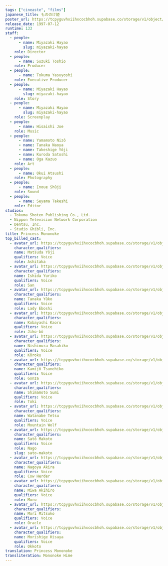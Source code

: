 ```yaml
---
tags: ["cineaste", "films"]
japanese_title: もののけ姫
poster_url: https://tcpyguvhxiihxcocbhoh.supabase.co/storage/v1/object/public/godzilla-cineaste-public/content/films/princess-mononoke-1997/posters/princess-mononoke-1997.jpg
release_date: 1997-07-12
runtime: 133
staff:
  - people:
      - name: Miyazaki Hayao
        slug: miyazaki-hayao
    role: Director
  - people:
      - name: Suzuki Toshio
    role: Producer
  - people:
      - name: Tokuma Yasuyoshi
    role: Executive Producer
  - people:
      - name: Miyazaki Hayao
        slug: miyazaki-hayao
    role: Story
  - people:
      - name: Miyazaki Hayao
        slug: miyazaki-hayao
    role: Screenplay
  - people:
      - name: Hisaishi Joe
    role: Music
  - people:
      - name: Yamamoto Nizô
      - name: Tanaka Naoya
      - name: Takeshige Yôji
      - name: Kuroda Satoshi
      - name: Oga Kazuo
    role: Art
  - people:
      - name: Okui Atsushi
    role: Photography
  - people:
      - name: Inoue Shûji
    role: Sound
  - people:
      - name: Seyama Takeshi
    role: Editor
studios:
  - Tokuma Shoten Publishing Co., Ltd.
  - Nippon Television Network Corporation
  - Dentsu, Inc.
  - Studio Ghibli, Inc.
title: Princess Mononoke
top_billed_cast:
  - avatar_url: https://tcpyguvhxiihxcocbhoh.supabase.co/storage/v1/object/public/godzilla-cineaste-public/content/films/princess-mononoke-1997/cast-avatars/yoji-matsuda-0.jpg
    character_qualifiers:
    name: Matsuda Yôji
    qualifiers: Voice
    role: Ashitaka
  - avatar_url: https://tcpyguvhxiihxcocbhoh.supabase.co/storage/v1/object/public/godzilla-cineaste-public/content/films/princess-mononoke-1997/cast-avatars/yuriko-ishida-0.jpg
    character_qualifiers:
    name: Ishida Yuriko
    qualifiers: Voice
    role: San
  - avatar_url: https://tcpyguvhxiihxcocbhoh.supabase.co/storage/v1/object/public/godzilla-cineaste-public/content/films/princess-mononoke-1997/cast-avatars/yuko-tanaka-0.jpg
    character_qualifiers:
    name: Tanaka Yûko
    qualifiers: Voice
    role: Lady Eboshi
  - avatar_url: https://tcpyguvhxiihxcocbhoh.supabase.co/storage/v1/object/public/godzilla-cineaste-public/content/films/princess-mononoke-1997/cast-avatars/kaoru-kobayashi-0.jpg
    character_qualifiers:
    name: Kobayashi Kaoru
    qualifiers: Voice
    role: Jiko-bô
  - avatar_url: https://tcpyguvhxiihxcocbhoh.supabase.co/storage/v1/object/public/godzilla-cineaste-public/content/films/princess-mononoke-1997/cast-avatars/masahiko-nishimura-0.jpg
    character_qualifiers:
    name: Nishimura Masahiko
    qualifiers: Voice
    role: Kôroku
  - avatar_url: https://tcpyguvhxiihxcocbhoh.supabase.co/storage/v1/object/public/godzilla-cineaste-public/content/films/princess-mononoke-1997/cast-avatars/tsunehiko-kamijo-0.jpg
    character_qualifiers:
    name: Kamijô Tsunehiko
    qualifiers: Voice
    role: Gonza
  - avatar_url: https://tcpyguvhxiihxcocbhoh.supabase.co/storage/v1/object/public/godzilla-cineaste-public/content/films/princess-mononoke-1997/cast-avatars/sumi-shimamoto-0.jpg
    character_qualifiers:
    name: Shimamoto Sumi
    qualifiers: Voice
    role: Toki
  - avatar_url: https://tcpyguvhxiihxcocbhoh.supabase.co/storage/v1/object/public/godzilla-cineaste-public/content/films/princess-mononoke-1997/cast-avatars/tetsu-watanabe-0.jpg
    character_qualifiers:
    name: Watanabe Tetsu
    qualifiers: Voice
    role: Mountain Wolf
  - avatar_url: https://tcpyguvhxiihxcocbhoh.supabase.co/storage/v1/object/public/godzilla-cineaste-public/content/films/princess-mononoke-1997/cast-avatars/makoto-sato-0.jpg
    character_qualifiers:
    name: Satô Makoto
    qualifiers: Voice
    role: Nago
    slug: sato-makoto
  - avatar_url: https://tcpyguvhxiihxcocbhoh.supabase.co/storage/v1/object/public/godzilla-cineaste-public/content/films/princess-mononoke-1997/cast-avatars/akira-nagoya-0.jpg
    character_qualifiers:
    name: Nagoya Akira
    qualifiers: Voice
    role: Cow Herder
  - avatar_url: https://tcpyguvhxiihxcocbhoh.supabase.co/storage/v1/object/public/godzilla-cineaste-public/content/films/princess-mononoke-1997/cast-avatars/akihiro-miwa-0.jpg
    character_qualifiers:
    name: Miwa Akihiro
    qualifiers: Voice
    role: Moro
  - avatar_url: https://tcpyguvhxiihxcocbhoh.supabase.co/storage/v1/object/public/godzilla-cineaste-public/content/films/princess-mononoke-1997/cast-avatars/mitsuko-mori-0.jpg
    character_qualifiers:
    name: Mori Mitsuko
    qualifiers: Voice
    role: Oracle
  - avatar_url: https://tcpyguvhxiihxcocbhoh.supabase.co/storage/v1/object/public/godzilla-cineaste-public/content/films/princess-mononoke-1997/cast-avatars/hisaya-morishige-0.jpg
    character_qualifiers:
    name: Morishige Hisaya
    qualifiers: Voice
    role: Okkoto
translation: Princess Mononoke
transliteration: Mononoke Hime
---
```

